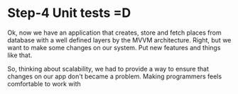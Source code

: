 # Step-4 Unit tests =D

Ok, now we have an application that creates, store and fetch places from database with a well defined layers by the MVVM architecture. Right, but we want to make some changes on our system. Put new features and things like that.

So, thinking about scalability, we had to provide a way to ensure that changes on our app don't became a problem. Making programmers feels comfortable to work with

<!--stackedit_data:
eyJoaXN0b3J5IjpbLTcxNTA1OTIxMSwyODA3ODg4MzldfQ==
-->